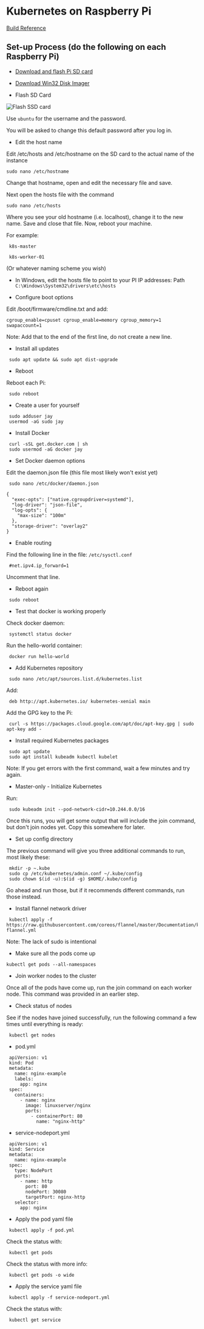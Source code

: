 # Kubernetes on Raspberry Pi

[Build Reference](https://wiki.learnlinux.tv/index.php/Setting_up_a_Raspberry_Pi_Kubernetes_Cluster_with_Ubuntu_20.04)

## Set-up Process (do the following on each Raspberry Pi)

* [Download and flash Pi SD card](https://ubuntu.com/download/raspberry-pi)
* [Download Win32 Disk Imager](https://sourceforge.net/projects/win32diskimager/files/latest/download?source=navbar)

* Flash SD Card

![Flash SSD card](./images/Win32DiskImager.png)


Use ```ubuntu``` for the username and the password.

You will be asked to change this default password after you log in.

* Edit the host name

Edit /etc/hosts and /etc/hostname on the SD card to the actual name of the instance
```
sudo nano /etc/hostname
```

Change that hostname, open and edit the necessary file and save.

Next open the hosts file with the command 
```
sudo nano /etc/hosts
```
Where you see your old hostname (i.e. localhost), change it to the new name. Save and close that file. Now, reboot your machine.

For example:
```
 k8s-master

 k8s-worker-01
```
(Or whatever naming scheme you wish)

* In Windows, edit the hosts file to point to your PI IP addresses:
Path `C:\Windows\System32\drivers\etc\hosts`

* Configure boot options

Edit /boot/firmware/cmdline.txt and add:
```
cgroup_enable=cpuset cgroup_enable=memory cgroup_memory=1 swapaccount=1
```

Note: Add that to the end of the first line, do not create a new line.

* Install all updates

```
 sudo apt update && sudo apt dist-upgrade
 ```
 
 * Reboot

Reboot each Pi:

```
 sudo reboot
```

* Create a user for yourself
```
 sudo adduser jay
 usermod -aG sudo jay
```

* Install Docker

```
 curl -sSL get.docker.com | sh
 sudo usermod -aG docker jay
```

* Set Docker daemon options

Edit the daemon.json file (this file most likely won't exist yet)

```
 sudo nano /etc/docker/daemon.json
 ```

 ```
 {
   "exec-opts": ["native.cgroupdriver=systemd"],
   "log-driver": "json-file",
   "log-opts": {
     "max-size": "100m"
   },
   "storage-driver": "overlay2"
 }
```

* Enable routing

Find the following line in the file: `/etc/sysctl.conf`

```
 #net.ipv4.ip_forward=1
```

Uncomment that line.


* Reboot again
```
 sudo reboot
```

* Test that docker is working properly

Check docker daemon:
```
 systemctl status docker
```

Run the hello-world container:
```
 docker run hello-world
```

* Add Kubernetes repository
```
 sudo nano /etc/apt/sources.list.d/kubernetes.list
```
Add:
```
 deb http://apt.kubernetes.io/ kubernetes-xenial main
```

Add the GPG key to the Pi:
```
 curl -s https://packages.cloud.google.com/apt/doc/apt-key.gpg | sudo apt-key add -
```

* Install required Kubernetes packages
```
 sudo apt update
 sudo apt install kubeadm kubectl kubelet
```

Note: If you get errors with the first command, wait a few minutes and try again.

* Master-only - Initialize Kubernetes

Run:
```
 sudo kubeadm init --pod-network-cidr=10.244.0.0/16
```

Once this runs, you will get some output that will include the join command, but don't join nodes yet. Copy this somewhere for later.

* Set up config directory

The previous command will give you three additional commands to run, most likely these:

```
 mkdir -p ~.kube
 sudo cp /etc/kubernetes/admin.conf ~/.kube/config
 sudo chown $(id -u):$(id -g) $HOME/.kube/config
```
Go ahead and run those, but if it recommends different commands, run those instead.

* Install flannel network driver
```
 kubectl apply -f https://raw.githubusercontent.com/coreos/flannel/master/Documentation/kube-flannel.yml
 ```

Note: The lack of sudo is intentional

* Make sure all the pods come up
```
kubectl get pods --all-namespaces
```

* Join worker nodes to the cluster

Once all of the pods have come up, run the join command on each worker node. This command was provided in an earlier step.

* Check status of nodes

See if the nodes have joined successfully, run the following command a few times until everything is ready:
```
 kubectl get nodes
```

* pod.yml
```
 apiVersion: v1
 kind: Pod
 metadata:
   name: nginx-example
   labels:
     app: nginx
 spec:
   containers:
     - name: nginx
       image: linuxserver/nginx
       ports:
         - containerPort: 80
           name: "nginx-http"
```

* service-nodeport.yml
```
 apiVersion: v1
 kind: Service
 metadata:
   name: nginx-example
 spec:
   type: NodePort
   ports:
     - name: http
       port: 80
       nodePort: 30080
       targetPort: nginx-http
   selector:
     app: nginx
```

* Apply the pod yaml file
```
 kubectl apply -f pod.yml
```
Check the status with:
```
 kubectl get pods
```
Check the status with more info:
```
 kubectl get pods -o wide
```

* Apply the service yaml file
```
 kubectl apply -f service-nodeport.yml
```

Check the status with:
```
 kubectl get service
 ```
